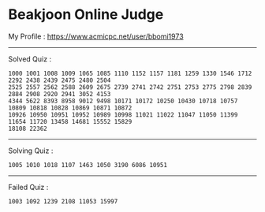 # Beakjoon Online Judge

My Profile : https://www.acmicpc.net/user/bbomi1973

---

Solved Quiz : 
```
1000 1001 1008 1009 1065 1085 1110 1152 1157 1181 1259 1330 1546 1712 2292 2438 2439 2475 2480 2504 
2525 2557 2562 2588 2609 2675 2739 2741 2742 2751 2753 2775 2798 2839 2884 2908 2920 2941 3052 4153 
4344 5622 8393 8958 9012 9498 10171 10172 10250 10430 10718 10757 10809 10818 10828 10869 10871 10872
10926 10950 10951 10952 10989 10998 11021 11022 11047 11050 11399 11654 11720 13458 14681 15552 15829
18108 22362
```

---

Solving Quiz :
```
1005 1010 1018 1107 1463 1050 3190 6086 10951
```

---

Failed Quiz :
```
1003 1092 1239 2108 11053 15997
```